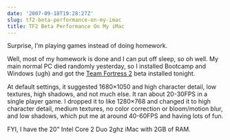 ```yaml
---
date: '2007-09-18T19:28:27Z'
slug: tf2-beta-performance-on-my-imac
title: TF2 Beta Performance On My iMac
---
```


Surprise, I'm playing games instead of doing homework.

Well, most of my homework is done and I can put off sleep, so oh well. My main
normal PC died randomly yesterday, so I installed Bootcamp and Windows (ugh) and
got the [Team Fortress 2][1] beta installed tonight.

At default settings, it suggested 1680×1050 and high character detail, low
textures, high shadows, and not much else. It ran about 20-30FPS in a single
player game. I dropped it to like 1280×768 and changed it to high character
detail, medium textures, no color correction or bloom/motion blur, and low
shadows, which put me at around 40-60FPS and having lots of fun.

FYI, I have the 20" Intel Core 2 Duo 2ghz iMac with 2GB of RAM.


[1]: http://orange.half-life2.com/tf2.html
